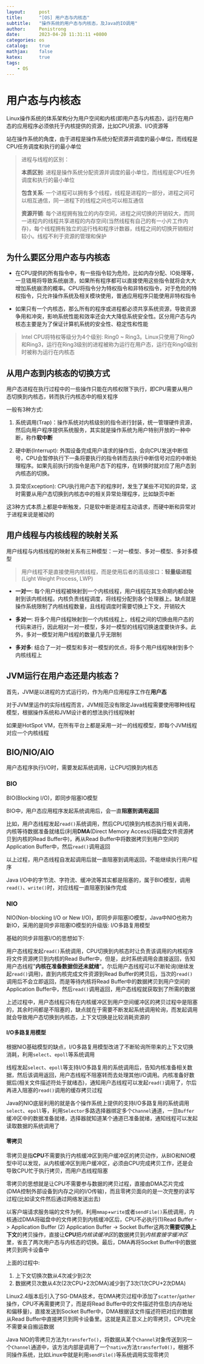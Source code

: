 ```yaml
---
layout:     post
title:      "[OS] 用户态与内核态"
subtitle:   "操作系统的用户态与内核态，及Java的IO调用"
author:     Penistrong
date:       2023-04-20 11:31:11 +0800
categories: os
catalog:    true
mathjax:    false
katex:      true
tags:
    - OS
---
```


# 用户态与内核态

Linux操作系统的体系架构分为用户空间和内核(即用户态与内核态)，运行在用户态的应用程序必须依托于内核提供的资源，比如CPU资源、I/O资源等

站在操作系统的角度，由于进程是操作系统分配资源并调度的最小单位，而线程是CPU任务调度和执行的最小单位

> 进程与线程的区别：
>
> **本质区别**: 进程是操作系统分配资源并调度的最小单位，而线程是CPU任务调度和执行的最小单位
>
> **包含关系**: 一个进程可以拥有多个线程，线程是进程的一部分，进程之间可以相互通信，同一进程下的线程之间也可以相互通信
>
> **资源开销**: 每个进程拥有独立的内存空间，进程之间切换的开销较大，而同一进程内的线程共享进程的内存空间(当然线程有自己的有一小片工作内存)，每个线程拥有独立的运行栈和程序计数器，线程之间的切换开销相对较小。线程不利于资源的管理和保护
>

## 为什么要区分用户态与内核态

- 在CPU提供的所有指令中，有一些指令较为危险，比如内存分配、IO处理等，一旦错用将导致系统崩溃，如果所有程序都可以直接使用这些指令就将会大大增加系统崩溃的概率。CPU将指令分为特权指令和非特权指令，对于危险的特权指令，只允许操作系统及相关模块使用，普通应用程序只能使用非特权指令

- 如果只有一个内核态，那么所有的程序或进程都必须共享系统资源，导致资源争用和冲突，影响系统性能和效率还会大大降低系统安全性。区分用户态与内核态主要是为了保证计算机系统的安全性、稳定性和性能

> Intel CPU将特权等级分为4个级别: Ring0 ~ Ring3。Linux只使用了Ring0和Ring3，运行在Ring3级别的进程被称为运行在用户态，运行在Ring0级别时被称为运行在内核态

## 从用户态到内核态的切换方式

用户态进程在执行过程中的一些操作只能在内核权限下执行，即CPU需要从用户态切换到内核态，转而执行内核态中的相关程序

一般有3种方式:

1. 系统调用(Trap)：操作系统对内核级别的指令进行封装，统一管理硬件资源，然后向用户程序提供系统服务，其实就是操作系统为用户特别开放的一种中断，称作**软中断**

2. 硬中断(Interrupt): 外围设备完成用户请求的操作后，会向CPU发送中断信号，CPU会暂停执行下一条将要执行的指令转而去执行中断信号对应的中断处理程序。如果先前执行的指令是用户态下的程序，在转换时就对应了用户态到内核态的切换。

3. 异常(Exception): CPU执行用户态下的程序时，发生了某些不可知的异常，这时需要从用户态切换到内核态中的相关异常处理程序，比如缺页中断

这3种方式本质上都是中断触发，只是软中断是进程主动请求，而硬中断和异常对于进程来说是被动的

## 用户线程与内核线程的映射关系

用户线程与内核线程的映射关系有三种模型：一对一模型、多对一模型、多对多模型

> 用户线程不是直接使用内核线程，而是使用后者的高级接口：**轻量级进程**(Light Weight Process, LWP)

- **一对一**: 每个用户线程被映射到一个内核线程，用户线程在其生命期内都会映射到该内核线程。内核负责线程调度，将线程分配到各个处理器上。缺点就是操作系统限制了内核线程数量，且线程调度时需要切换上下文，开销较大

- **多对一**: 将多个用户线程映射到一个内核线程上，线程之间的切换由用户态的代码来进行，因此相对一对一模型，多对一模型的线程切换速度要快许多。此外，多对一模型对用户线程的数量几乎无限制

- **多对多**: 结合了一对一模型和多对一模型的优点，将多个用户线程映射到多个内核线程上

## JVM运行在用户态还是内核态？

首先，JVM是以进程的方式运行的，作为用户应用程序工作在**用户态**

对于JVM里运作的实际线程而言，JVM规范没有限定Java线程需要使用哪种线程模型，根据操作系统和JVM设计者的想法执行线程映射

如果是HotSpot VM，在所有平台上都是采用一对一的线程模型，即每个JVM线程对应一个内核线程

## BIO/NIO/AIO

用户态程序执行I/O时，需要发起系统调用，让CPU切换到内核态

### BIO

BIO(Blocking I/O)，即同步阻塞IO模型

BIO中，用户态应用程序发起系统调用后，会一直**阻塞到调用返回**

比如，用户态线程发起`read()`系统调用，然后CPU切换到内核态执行相关调用，内核等待数据准备就绪后(利用**DMA**(Direct Memory Access)将磁盘文件资源拷贝到内核的Read Buffer中)，再从Read Buffer中将数据拷贝到用户空间的Application Buffer中，然后`read()`调用返回

以上过程，用户态线程自发起调用后就一直阻塞到调用返回，不能继续执行用户程序

Java I/O中的字节流、字符流、缓冲流等其实都是阻塞的，属于BIO模型，调用`read()`、`write()`时，对应线程一直阻塞到操作完成

### NIO

NIO(Non-blocking I/O or New I/O)，即同步非阻塞IO模型，Java中NIO也称为新IO，采用的是同步非阻塞IO模型的升级版: I/O多路复用模型

基础的同步非阻塞I/O的思想如下:

用户态线程发起`read()`系统调用，CPU切换到内核态时让负责该调用的内核程序将文件资源拷贝到内核的Read Buffer中，但是，此时系统调用会直接返回，告知用户态线程"**内核在准备数据但还未就绪**"。尔后用户态线程可以不断轮询(继续发起`read()`调用)，直到内核完成文件资源到Read Buffer的拷贝后，当次的`read()`调用后不会立即返回，而是等待内核将Read Buffer中的数据拷贝到用户空间的Application Buffer中，然后`read()`调用返回，用户态线程就获取到了所需的数据

上述过程中，用户态线程只有在内核缓冲区到用户空间缓冲区的拷贝过程中是阻塞的，其余时间都是不阻塞的，缺点就在于需要不断发起系统调用轮询，而发起调用就会导致用户态切换到内核态，上下文切换是比较消耗资源的

#### I/O多路复用模型

根据NIO基础模型的缺点，I/O多路复用模型改进了不断轮询所带来的上下文切换消耗，利用`select`、`epoll`等系统调用

线程发起`select`、`epoll`等支持I/O多路复用的系统调用后，告知内核准备相关数据，然后该调用返回，用户态线程不阻塞转而去处理其他I/O调用。内核准备好数据后(相关文件描述符处于就绪态)，通知用户态线程可以发起`read()`调用了，尔后再进入阻塞的`read()`调用的缓存拷贝过程

Java的NIO底层利用的就是各个操作系统上提供的支持I/O多路复用的系统调用`select`、`epoll`等，利用`Selector`多路选择器绑定多个`Channel`通道，一旦`Buffer`缓冲区中的数据准备就绪，选择器就知道某个通道已准备就绪，通知线程可以发起读取数据的系统调用了

#### 零拷贝

零拷贝是指**CPU**不需要执行内核缓冲区到用户缓冲区的拷贝动作，从BIO和NIO模型中可以发现，从内核缓冲区到用户缓冲区，必须由CPU完成拷贝工作，还是会导致CPU忙于执行拷贝，而用户态线程阻塞

零拷贝的思想就是让CPU不需要参与数据的拷贝过程，直接由DMA芯片完成(DMA控制外部设备到内存之间的I/O传输)，而且零拷贝面向的是一次完整的读写过程(比如读文件然后通过网络发送出去)

以客户端请求服务端的文件为例，利用`mmap`+`write`或者`sendFile()`系统调用，内核通过DMA将磁盘中的文件拷贝到内核缓冲区后，CPU不必执行(1)Read Buffer -> Application Buffer (2) Application Buffer -> Socket Buffer这两次**需要切换上下文**的拷贝操作，直接让**CPU**把*内核读缓冲区*的数据拷贝到*内核套接字缓冲区*里，省去了两次用户态与内核态的切换。最后，DMA再将Socket Buffer中的数据拷贝到网卡设备中

上面的过程中:

1. 上下文切换次数从4次减少到2次
2. 数据拷贝次数从4次(2次CPU+2次DMA)减少到了3次(1次CPU+2次DMA)

Linux2.4版本后引入了SG-DMA技术，在DMA拷贝过程中添加了`scatter`/`gather`操作，CPU不再需要拷贝了，而是将Read Buffer中的文件描述符信息(内存地址和偏移量)，直接发送到Socket Buffer中，DMA根据该文件描述符把对应的数据从Read Buffer中直接拷贝到网卡设备里。这就是真正意义上的零拷贝，CPU完全不需要亲自搬运数据

Java NIO的零拷贝方法为`transferTo()`，将数据从某个`Channel`对象传送到另一个`Channel`通道中，该方法内部是调用了一个`native`方法`transferTo0()`，根据不同操作系统，比如Linux中就是利用`sendFile()`等系统调用实现零拷贝
